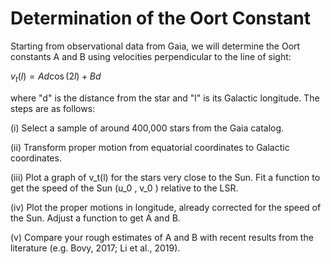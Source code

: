 # Determination of the Oort Constant

Starting from observational data from Gaia, we will determine the Oort constants A and B using
velocities perpendicular to the line of sight:

$v_t(l) = A d \cos(2l) + Bd$

where "d" is the distance from the star and "l" is its Galactic longitude. The steps are as follows:

(i)   Select a sample of around 400,000 stars from the Gaia catalog.

(ii)  Transform proper motion from equatorial coordinates to Galactic coordinates.

(iii) Plot a graph of v_t(l) for the stars very close to the Sun. Fit a function to 
get the speed of the Sun (u_0 , v_0 ) relative to the LSR.

(iv)  Plot the proper motions in longitude, already corrected for the speed of the Sun. Adjust
a function to get A and B.

(v)   Compare your rough estimates of A and B with recent results from the literature 
(e.g. Bovy, 2017; Li et al., 2019).
